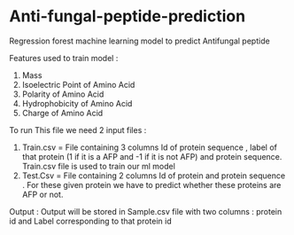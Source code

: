 # Anti-fungal-peptide-prediction

Regression forest machine learning model to predict Antifungal peptide 

Features used to train model :
1) Mass
2) Isoelectric Point of Amino Acid
3) Polarity of Amino Acid
4) Hydrophobicity of Amino Acid
5) Charge of Amino Acid

To run This file we need 2 input files :
1) Train.csv  = File containing 3 columns Id of protein sequence , label of that protein (1 if it is a AFP and -1 if it is not AFP) and protein sequence. Train.csv file is used to train our ml model
2) Test.Csv   = File containing 2 columns Id of protein and protein sequence . For these given protein we have to predict whether these proteins are AFP or not.

Output : Output will be stored in Sample.csv file with two columns : protein id and Label corresponding to that protein id

